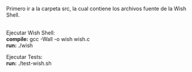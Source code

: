 Primero ir a la carpeta src, la cual contiene los archivos fuente de la Wish Shell.<br /><br />

Ejecutar Wish Shell: <br />
**compile:** gcc -Wall -o wish wish.c <br />
**run:** ./wish

Ejecutar Tests: <br />
**run:** ./test-wish.sh
